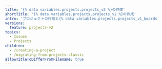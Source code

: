 ```yaml
---
title: '{% data variables.projects.projects_v2 %}の作成'
shortTitle: '{% data variables.projects.projects_v2 %}の作成'
intro: 'プロジェクトの作成と{% data variables.projects.projects_v1_boards %}の移行について学んでください。'
versions:
  feature: projects-v2
topics:
  - Issues
  - Projects
children:
  - /creating-a-project
  - /migrating-from-projects-classic
allowTitleToDifferFromFilename: true
---
```


